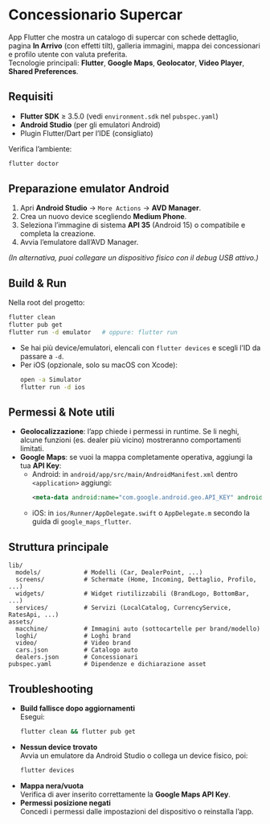 # Concessionario Supercar

App Flutter che mostra un catalogo di supercar con schede dettaglio, pagina **In Arrivo** (con effetti tilt), galleria immagini, mappa dei concessionari e profilo utente con valuta preferita.  
Tecnologie principali: **Flutter**, **Google Maps**, **Geolocator**, **Video Player**, **Shared Preferences**.

## Requisiti

- **Flutter SDK** ≥ 3.5.0 (vedi `environment.sdk` nel `pubspec.yaml`)
- **Android Studio** (per gli emulatori Android)
- Plugin Flutter/Dart per l’IDE (consigliato)

Verifica l’ambiente:
```bash
flutter doctor
```

## Preparazione emulator Android

1. Apri **Android Studio** → `More Actions` → **AVD Manager**.
2. Crea un nuovo device scegliendo **Medium Phone**.
3. Seleziona l’immagine di sistema **API 35** (Android 15) o compatibile e completa la creazione.
4. Avvia l’emulatore dall’AVD Manager.

*(In alternativa, puoi collegare un dispositivo fisico con il debug USB attivo.)*

## Build & Run

Nella root del progetto:

```bash
flutter clean
flutter pub get
flutter run -d emulator   # oppure: flutter run
```

- Se hai più device/emulatori, elencali con `flutter devices` e scegli l’ID da passare a `-d`.
- Per iOS (opzionale, solo su macOS con Xcode):
  ```bash
  open -a Simulator
  flutter run -d ios
  ```

## Permessi & Note utili

- **Geolocalizzazione**: l’app chiede i permessi in runtime. Se li neghi, alcune funzioni (es. dealer più vicino) mostreranno comportamenti limitati.
- **Google Maps**: se vuoi la mappa completamente operativa, aggiungi la tua **API Key**:
  - Android: in `android/app/src/main/AndroidManifest.xml` dentro `<application>` aggiungi:
    ```xml
    <meta-data android:name="com.google.android.geo.API_KEY" android:value="YOUR_API_KEY"/>
    ```
  - iOS: in `ios/Runner/AppDelegate.swift` o `AppDelegate.m` secondo la guida di `google_maps_flutter`.

## Struttura principale

```
lib/
  models/            # Modelli (Car, DealerPoint, ...)
  screens/           # Schermate (Home, Incoming, Dettaglio, Profilo, ...)
  widgets/           # Widget riutilizzabili (BrandLogo, BottomBar, ...)
  services/          # Servizi (LocalCatalog, CurrencyService, RatesApi, ...)
assets/
  macchine/          # Immagini auto (sottocartelle per brand/modello)
  loghi/             # Loghi brand
  video/             # Video brand
  cars.json          # Catalogo auto
  dealers.json       # Concessionari
pubspec.yaml         # Dipendenze e dichiarazione asset
```

## Troubleshooting

- **Build fallisce dopo aggiornamenti**  
  Esegui:
  ```bash
  flutter clean && flutter pub get
  ```
- **Nessun device trovato**  
  Avvia un emulatore da Android Studio o collega un device fisico, poi:
  ```bash
  flutter devices
  ```
- **Mappa nera/vuota**  
  Verifica di aver inserito correttamente la **Google Maps API Key**.
- **Permessi posizione negati**  
  Concedi i permessi dalle impostazioni del dispositivo o reinstalla l’app.
